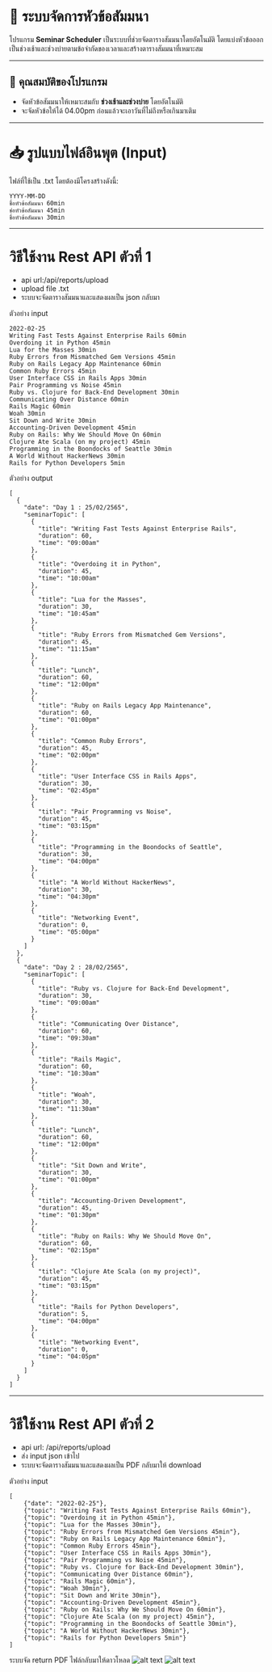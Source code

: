 # 📅 ระบบจัดการหัวข้อสัมมนา

โปรแกรม **Seminar Scheduler** เป็นระบบที่ช่วยจัดตารางสัมมนาโดยอัตโนมัติ โดยแบ่งหัวข้อออกเป็นช่วงเช้าและช่วงบ่ายตามข้อจำกัดของเวลาและสร้างตารางสัมมนาที่เหมาะสม

---

## 🚀 **คุณสมบัติของโปรแกรม**
- จัดหัวข้อสัมมนาให้เหมาะสมกับ **ช่วงเช้าและช่วงบ่าย** โดยอัตโนมัติ
- จะจัดหัวข้อให้ได้ 04.00pm ก่อนแล้วจะเอาวันที่ไม่ถึงหรือเกินมาเติม
---
# 📥 **รูปแบบไฟล์อินพุต (Input)**
ไฟล์ที่ใช้เป็น .txt โดยต้องมีโครงสร้างดังนี้:
```
YYYY-MM-DD
ชื่อหัวข้อสัมมนา 60min
ช่อหัวข้อสัมมนา 45min
ชื่อหัวข้อสัมมนา 30min
```
---
# วิธีใช้งาน Rest API ตัวที่ 1
- api url:/api/reports/upload
- upload file .txt
- ระบบจะจัดตารางสัมมนาและแสดงผลเป็น json กลับมา

ตัวอย่าง input
````
2022-02-25
Writing Fast Tests Against Enterprise Rails 60min
Overdoing it in Python 45min
Lua for the Masses 30min
Ruby Errors from Mismatched Gem Versions 45min
Ruby on Rails Legacy App Maintenance 60min
Common Ruby Errors 45min
User Interface CSS in Rails Apps 30min
Pair Programming vs Noise 45min
Ruby vs. Clojure for Back-End Development 30min
Communicating Over Distance 60min
Rails Magic 60min
Woah 30min
Sit Down and Write 30min
Accounting-Driven Development 45min
Ruby on Rails: Why We Should Move On 60min
Clojure Ate Scala (on my project) 45min
Programming in the Boondocks of Seattle 30min
A World Without HackerNews 30min
Rails for Python Developers 5min
````
ตัวอย่าง output
````
[
  {
    "date": "Day 1 : 25/02/2565",
    "seminarTopic": [
      {
        "title": "Writing Fast Tests Against Enterprise Rails",
        "duration": 60,
        "time": "09:00am"
      },
      {
        "title": "Overdoing it in Python",
        "duration": 45,
        "time": "10:00am"
      },
      {
        "title": "Lua for the Masses",
        "duration": 30,
        "time": "10:45am"
      },
      {
        "title": "Ruby Errors from Mismatched Gem Versions",
        "duration": 45,
        "time": "11:15am"
      },
      {
        "title": "Lunch",
        "duration": 60,
        "time": "12:00pm"
      },
      {
        "title": "Ruby on Rails Legacy App Maintenance",
        "duration": 60,
        "time": "01:00pm"
      },
      {
        "title": "Common Ruby Errors",
        "duration": 45,
        "time": "02:00pm"
      },
      {
        "title": "User Interface CSS in Rails Apps",
        "duration": 30,
        "time": "02:45pm"
      },
      {
        "title": "Pair Programming vs Noise",
        "duration": 45,
        "time": "03:15pm"
      },
      {
        "title": "Programming in the Boondocks of Seattle",
        "duration": 30,
        "time": "04:00pm"
      },
      {
        "title": "A World Without HackerNews",
        "duration": 30,
        "time": "04:30pm"
      },
      {
        "title": "Networking Event",
        "duration": 0,
        "time": "05:00pm"
      }
    ]
  },
  {
    "date": "Day 2 : 28/02/2565",
    "seminarTopic": [
      {
        "title": "Ruby vs. Clojure for Back-End Development",
        "duration": 30,
        "time": "09:00am"
      },
      {
        "title": "Communicating Over Distance",
        "duration": 60,
        "time": "09:30am"
      },
      {
        "title": "Rails Magic",
        "duration": 60,
        "time": "10:30am"
      },
      {
        "title": "Woah",
        "duration": 30,
        "time": "11:30am"
      },
      {
        "title": "Lunch",
        "duration": 60,
        "time": "12:00pm"
      },
      {
        "title": "Sit Down and Write",
        "duration": 30,
        "time": "01:00pm"
      },
      {
        "title": "Accounting-Driven Development",
        "duration": 45,
        "time": "01:30pm"
      },
      {
        "title": "Ruby on Rails: Why We Should Move On",
        "duration": 60,
        "time": "02:15pm"
      },
      {
        "title": "Clojure Ate Scala (on my project)",
        "duration": 45,
        "time": "03:15pm"
      },
      {
        "title": "Rails for Python Developers",
        "duration": 5,
        "time": "04:00pm"
      },
      {
        "title": "Networking Event",
        "duration": 0,
        "time": "04:05pm"
      }
    ]
  }
]
````
---
# วิธีใช้งาน Rest API ตัวที่ 2
- api url: /api/reports/upload
- ส่ง input json เข้าไป
- ระบบจะจัดตารางสัมมนาและแสดงผลเป็น PDF กลับมาให้ download

ตัวอย่าง input
````
[
    {"date": "2022-02-25"},
    {"topic": "Writing Fast Tests Against Enterprise Rails 60min"},
    {"topic": "Overdoing it in Python 45min"},
    {"topic": "Lua for the Masses 30min"},
    {"topic": "Ruby Errors from Mismatched Gem Versions 45min"},
    {"topic": "Ruby on Rails Legacy App Maintenance 60min"},
    {"topic": "Common Ruby Errors 45min"},
    {"topic": "User Interface CSS in Rails Apps 30min"},
    {"topic": "Pair Programming vs Noise 45min"},
    {"topic": "Ruby vs. Clojure for Back-End Development 30min"},
    {"topic": "Communicating Over Distance 60min"},
    {"topic": "Rails Magic 60min"},
    {"topic": "Woah 30min"},
    {"topic": "Sit Down and Write 30min"},
    {"topic": "Accounting-Driven Development 45min"},
    {"topic": "Ruby on Rails: Why We Should Move On 60min"},
    {"topic": "Clojure Ate Scala (on my project) 45min"},
    {"topic": "Programming in the Boondocks of Seattle 30min"},
    {"topic": "A World Without HackerNews 30min"},
    {"topic": "Rails for Python Developers 5min"}
]

````
ระบบจัด return PDF ไฟล์กลับมาให้ดาวโหลด
![alt text](image-1.png)
![alt text](image-2.png)